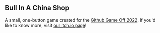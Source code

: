 ## Bull In A China Shop

A small, one-button game created for the [Github Game Off 2022](https://itch.io/jam/game-off-2022). If you'd like to know more, visit [our itch.io page](https://chrisanicolaou.itch.io/bull-in-a-china-shop)!
